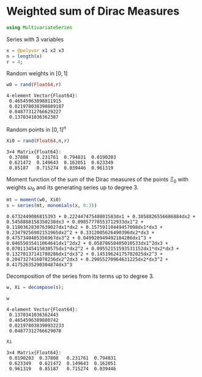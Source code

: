 
# Weighted sum of Dirac Measures 


```julia
using MultivariateSeries
```

Series with 3 variables


```julia
x = @polyvar x1 x2 x3
n = length(x)
r = 4;
```

Random weights in $[0,1]$


```julia
w0 = rand(Float64,r)
```




    4-element Vector{Float64}:
     0.46545963898811915
     0.021978038390889187
     0.04877312766629227
     0.1370341036362387



Random points in $[0,1]^n$


```julia
Xi0 = rand(Float64,n,r)
```




    3×4 Matrix{Float64}:
     0.37808   0.231761  0.794831  0.0190203
     0.621472  0.149643  0.162051  0.623349
     0.85187   0.715274  0.039446  0.961319



Moment function of the sum of the Dirac measures of the points $\Xi_0$ with weights $\omega_0$ and its generating series up to degree 3.


```julia
mt = moment(w0, Xi0)
s = series(mt, monomials(x, 0:3))
```




    0.6732449086815393 + 0.22244747548801583dx1 + 0.3858826556686884dx2 + 0.5458888158350238dx3 + 0.09857770553712933dx1^2 + 0.11803628307639027dx1*dx2 + 0.15759110449457098dx1*dx3 + 0.23479256902151965dx2^2 + 0.3312005626490396dx2*dx3 + 0.4757340405356967dx3^2 + 0.049920949492184286dx1^3 + 0.04655035411064641dx1^2dx2 + 0.05878658405010533dx1^2dx3 + 0.07011345415830575dx1*dx2^2 + 0.09552151593531152dx1*dx2*dx3 + 0.13278137141780286dx1*dx3^2 + 0.14519624175782025dx2^3 + 0.2047327416078236dx2^2dx3 + 0.29055270964631225dx2*dx3^2 + 0.41752635290304874dx3^3



Decomposition of the series from its terms up to degree 3.


```julia
w, Xi = decompose(s);
```


```julia
w
```




    4-element Vector{Float64}:
     0.1370341036362443
     0.4654596389880742
     0.021978038390932233
     0.04877312766629078




```julia
Xi
```




    3×4 Matrix{Float64}:
     0.0190203  0.37808   0.231761  0.794831
     0.623349   0.621472  0.149643  0.162051
     0.961319   0.85187   0.715274  0.039446


